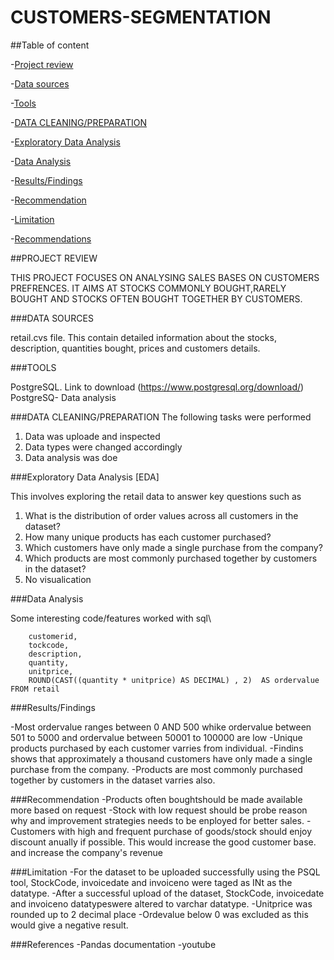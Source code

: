 # CUSTOMERS-SEGMENTATION

##Table of content

-[Project review](#project-review)

-[Data sources](#data-sources)

-[Tools](#tools)

-[DATA CLEANING/PREPARATION](#data-cleaning/preparation)

-[Exploratory Data Analysis ](#exploratory-data-analysis-[eda])

-[Data Analysis](#data-analysis)

-[Results/Findings](#results/findings)

-[Recommendation](#recommendation)

-[Limitation](#limitation)

-[Recommendations](#recommendations)



##PROJECT REVIEW

THIS PROJECT FOCUSES ON ANALYSING SALES BASES ON CUSTOMERS PREFRENCES. IT AIMS AT STOCKS COMMONLY BOUGHT,RARELY BOUGHT
AND STOCKS OFTEN BOUGHT TOGETHER BY CUSTOMERS.

###DATA SOURCES

retail.cvs file. This contain detailed information about the stocks, description, quantities bought, prices and customers details.

###TOOLS

PostgreSQL. Link to download (https://www.postgresql.org/download/)
PostgreSQ- Data analysis

###DATA CLEANING/PREPARATION
The following tasks were performed

1. Data was uploade and inspected
2. Data types were changed accordingly
3. Data analysis was doe

###Exploratory Data Analysis [EDA]

This involves exploring the retail data to answer key questions such as
1. What is the distribution of order values across all customers in the dataset?
2. How many unique products has each customer purchased?
3. Which customers have only made a single purchase from the company?
4. Which products are most commonly purchased together by customers in the dataset?
5. No visualication


###Data Analysis

Some interesting code/features worked with
sql\
```SELECT 
	customerid,
	tockcode,
	description,
	quantity,
	unitprice,
	ROUND(CAST((quantity * unitprice) AS DECIMAL) , 2)  AS ordervalue
FROM retail
```

###Results/Findings

-Most ordervalue ranges between 0 AND 500 whike ordervalue between 501 to 5000 and ordervalue between 50001 to 100000 are low
-Unique products purchased by each customer varries from individual.
-Findins shows that approximately a thousand customers have only made a single purchase from the company.
-Products are most commonly purchased together by customers in the dataset varries also.

###Recommendation
-Products often boughtshould be made available more based on request
-Stock with low request should be probe reason why and improvement strategies needs to be enployed for better sales.
-Customers with high and frequent purchase of goods/stock should enjoy discount anually if possible. This would increase the good customer base. and increase the company's revenue

###Limitation
-For the dataset to be uploaded successfully using the PSQL tool, StockCode, invoicedate and invoiceno were taged as INt as the datatype.
-After a successful upload of the dataset, StockCode, invoicedate and invoiceno datatypeswere altered to varchar datatype.
-Unitprice was rounded up to 2 decimal place
-Ordevalue below 0 was excluded as this would give a negative result.

###References
-Pandas documentation
-youtube





		


